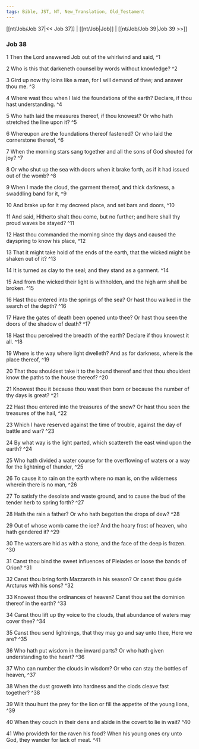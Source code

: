 ```yaml
---
tags: Bible, JST, NT, New_Translation, Old_Testament
---
```


[[nt/Job/Job 37|<< Job 37]] | [[nt/Job|Job]] | [[nt/Job/Job 39|Job 39 >>]]

### Job 38

1 Then the Lord answered Job out of the whirlwind and said,  ^1

2 Who is this that darkeneth counsel by words without knowledge?  ^2

3 Gird up now thy loins like a man, for I will demand of thee; and answer thou me.  ^3

4 Where wast thou when I laid the foundations of the earth? Declare, if thou hast understanding.  ^4

5 Who hath laid the measures thereof, if thou knowest? Or who hath stretched the line upon it?  ^5

6 Whereupon are the foundations thereof fastened? Or who laid the cornerstone thereof,  ^6

7 When the morning stars sang together and all the sons of God shouted for joy?  ^7

8 Or who shut up the sea with doors when it brake forth, as if it had issued out of the womb?  ^8

9 When I made the cloud, the garment thereof, and thick darkness, a swaddling band for it,  ^9

10 And brake up for it my decreed place, and set bars and doors,  ^10

11 And said, Hitherto shalt thou come, but no further; and here shall thy proud waves be stayed?  ^11

12 Hast thou commanded the morning since thy days and caused the dayspring to know his place,  ^12

13 That it might take hold of the ends of the earth, that the wicked might be shaken out of it?  ^13

14 It is turned as clay to the seal; and they stand as a garment.  ^14

15 And from the wicked their light is withholden, and the high arm shall be broken.  ^15

16 Hast thou entered into the springs of the sea? Or hast thou walked in the search of the depth?  ^16

17 Have the gates of death been opened unto thee? Or hast thou seen the doors of the shadow of death?  ^17

18 Hast thou perceived the breadth of the earth? Declare if thou knowest it all.  ^18

19 Where is the way where light dwelleth? And as for darkness, where is the place thereof,  ^19

20 That thou shouldest take it to the bound thereof and that thou shouldest know the paths to the house thereof?  ^20

21 Knowest thou it because thou wast then born or because the number of thy days is great?  ^21

22 Hast thou entered into the treasures of the snow? Or hast thou seen the treasures of the hail,  ^22

23 Which I have reserved against the time of trouble, against the day of battle and war?  ^23

24 By what way is the light parted, which scattereth the east wind upon the earth?  ^24

25 Who hath divided a water course for the overflowing of waters or a way for the lightning of thunder,  ^25

26 To cause it to rain on the earth where no man is, on the wilderness wherein there is no man,  ^26

27 To satisfy the desolate and waste ground, and to cause the bud of the tender herb to spring forth?  ^27

28 Hath the rain a father? Or who hath begotten the drops of dew?  ^28

29 Out of whose womb came the ice? And the hoary frost of heaven, who hath gendered it?  ^29

30 The waters are hid as with a stone, and the face of the deep is frozen.  ^30

31 Canst thou bind the sweet influences of Pleiades or loose the bands of Orion?  ^31

32 Canst thou bring forth Mazzaroth in his season? Or canst thou guide Arcturus with his sons?  ^32

33 Knowest thou the ordinances of heaven? Canst thou set the dominion thereof in the earth?  ^33

34 Canst thou lift up thy voice to the clouds, that abundance of waters may cover thee?  ^34

35 Canst thou send lightnings, that they may go and say unto thee, Here we are?  ^35

36 Who hath put wisdom in the inward parts? Or who hath given understanding to the heart?  ^36

37 Who can number the clouds in wisdom? Or who can stay the bottles of heaven,  ^37

38 When the dust groweth into hardness and the clods cleave fast together?  ^38

39 Wilt thou hunt the prey for the lion or fill the appetite of the young lions,  ^39

40 When they couch in their dens and abide in the covert to lie in wait?  ^40

41 Who provideth for the raven his food? When his young ones cry unto God, they wander for lack of meat.  ^41

 
